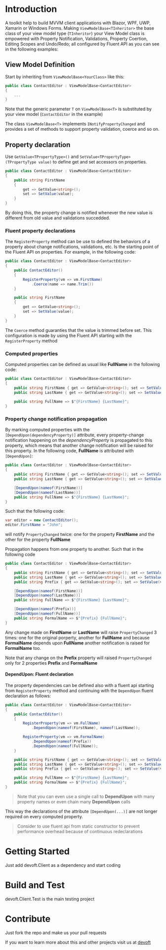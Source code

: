 # Introduction 
A toolkit help to build MVVM client applications with Blazor, WPF, UWP, Xamarin or Windows Forms. Making `ViewModelBase<TInheritor>` the base class of your view model type (`TInheritor`) your View Model class is empowered with Property Notification, Validations, Property Coertion, Editing Scopes and Undo/Redo; all configured by Fluent API as you can see in the following examples:

## View Model Definition ##
Start by inheriting from `ViewModelBase<YourClass>` like this:
```csharp
public class ContactEditor : ViewModelBase<ContactEditor>
{
	...
}
```
Note that the generic parameter `T` on `ViewModelBase<T>` is substituted by your view model (`ContactEditor` in the example)

The class `ViewModelBase<T>` implements `INotifyPropertyChanged` and provides a set of methods to support property validation, coerce and so on.

## Property declaration ##

Use `GetValue<TPropertyType>()` and `SetValue<TPropertyType>(TPropertyType value)` to define get and set accessors on properties.
```csharp
public class ContactEditor : ViewModelBase<ContactEditor>
{
	public string FirstName 
	{ 
		get => GetValue<string>(); 
		set => SetValue(value); 
	}
}
```
By doing this, the property change is notified whenever the new value is different from old value and validations succedded.

### Fluent property declarations ###

The `RegisterProperty` method can be use to defined the behaviors of a property about change notifications, validations, etc. Is the starting point of the Fluent API on properties.  For example, in the following code:
```csharp
public class ContactEditor : ViewModelBase<ContactEditor>
{
	public ContactEditor()
	{
		RegisterProperty(vm => vm.FirstName)
			.Coerce(name => name.Trim())
	}

	public string FirstName 
	{ 
		get => GetValue<string>(); 
		set => SetValue(value); 
	}
}
```
The `Coerce` method guaranties that the value is trimmed before set. This configuration is made by using the Fluent API starting with the `RegisterProperty` method

### Computed properties ###

Computed properties can be defined as usual like **FullName** in the following code:
```csharp
public class ContactEditor : ViewModelBase<ContactEditor>
{
	public string FirstName { get => GetValue<string>(); set => SetValue(value); }
	public string LastName { get => GetValue<string>(); set => SetValue(value); }
	
	public string FullName => $"{FirstName} {LastName}";
}
```
### Property change notification propagation ###

By marking computed properties with the `[DependUpon(dependencyProperty)]` attribute, every property-change notification happening on the *dependencyProperty* is propagated to this property, which means that another change notification will be raised for this property. In the following code, **FullName** is attributed with `[DependUpon]`:
```csharp
public class ContactEditor : ViewModelBase<ContactEditor>
{
	public string FirstName { get => GetValue<string>(); set => SetValue(value); }
	public string LastName { get => GetValue<string>(); set => SetValue(value); }

	[DependUpon(nameof(FirstName))]	
	[DependUpon(nameof(LastName))]	
	public string FullName => $"{FirstName} {LastName}";
}
```
Such that the following code:
```csharp
var editor = new ContactEditor();
editor.FirstName = "John";
```
will notify `PropertyChanged` twice: one for the property **FirstName** and the other for the property **FullName**

Propagation happens from one property to another. Such that in the following code
```csharp
public class ContactEditor : ViewModelBase<ContactEditor>
{
	public string FirstName { get => GetValue<string>(); set => SetValue(value); }
	public string LastName { get => GetValue<string>(); set => SetValue(value); }
	public string Prefix { get => GetValue<string>(); set => SetValue(value); }

	[DependUpon(nameof(FirstName))]	
	[DependUpon(nameof(LastName))]	
	public string FullName => $"{FirstName} {LastName}";

	[DependUpon(nameof(Prefix))]	
	[DependUpon(nameof(FullName))]	
	public string FormalName => $"{Prefix} {FullName}";
}
```
Any change made on **FirstName** or **LastName** will raise `PropertyChanged` 3 times: one for the original porperty, another for **FullName** and because **FormalName** depends upon **FullName** another notification is raised for **FormalName** too. 

Note that any change on the **Prefix** property will raised `PropertyChanged` only for 2 properties **Prefix** and **FormalName**

#### DependUpon: Fluent declaration ####
The property dependencies can be defined also with a fluent api starting from `RegisterProperty` method and continuing with the `DependUpon` fluent declaration as follows:
``` csharp
public class ContactEditor : ViewModelBase<ContactEditor>
{
	public ContactEditor()
	{
		RegisterProperty(vm => vm.FullName)
			.DependUpon(nameof(FirstName), nameof(LastName));

		RegisterProperty(vm => vm.FormalName)
			.DependUpon(nameof(Prefix))
			.DependUpon(nameof(FullName));
	}

	public string FirstName { get => GetValue<string>(); set => SetValue(value); }
	public string LastName { get => GetValue<string>(); set => SetValue(value); }
	public string Prefix { get => GetValue<string>(); set => SetValue(value); }

	public string FullName => $"{FirstName} {LastName}";
	public string FormalName => $"{Prefix} {FullName}";
}
```
> Note that you can even use a single call to **DependUpon** with many property names or even chain many **DependUpon** calls
 
This way the declarations of the attribute `[DependUpon(...)]` are not longer required on every computed property.

> Consider to use fluent api from static constructor to prevent performance overhead because of continuous redeclarations

# Getting Started
Just add devoft.Client as a dependency and start coding

# Build and Test
devoft.Client.Test is the main testing project 

# Contribute
Just fork the repo and make us your pull requests 

If you want to learn more about this and other projects visit us at [devoft](http://www.devoft.com)

